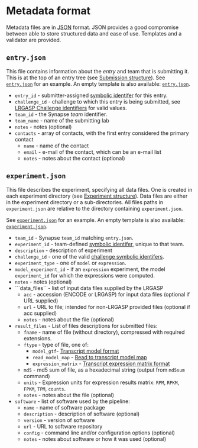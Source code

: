 # Metadata format

Metadata files are in [JSON](https://www.json.org/json-en.html) format.  JSON
provides a good compromise between able to store structured data and ease of
use.  Templates and a validator are provided.

## ``entry.json``
This file contains information about the *entry* and team that is submitting
it.  This is at the top of an entry tree (see [Submission structure](submission.md)).
See [``entry.json``](../examples/experts/team.json) for an example.  An empty
template is also available: [``entry.json``](../templates/entry.json).

* ``entry_id`` - submitter-assigned [symbolic identifer](experiment.md#symbolic-identifiers) for this entry.
* ``challenge_id`` - challenge to which this entry is being submitted, see [LRGASP Challenge identifiers](metadata-identifiers.md#LRGASP_Challenge_identifiers) for valid values.
* ``team_id`` - the Synapse *team* identifier.
* ``team_name`` - name of the submitting lab
* ``notes`` - notes (optional)
* ``contacts`` - array of contacts, with the first entry considered the primary contact
  * ``name`` - name of the contact
  * ``email`` - e-mail of the contact, which can be an e-mail list
  * ``notes`` - notes about the contact (optional)

## ``experiment.json``
This file describes the experiment, specifying all data files.  One is created
in each experiment directory (see [Experiment structure](experiment.md)).  Data
files are either in the experiment directory or a sub-directories.  All files
paths in ``experiment.json`` are relative to the directory containing  ``experiment.json``.

See [``experiment.json``](../examples/experts/model_try/experiment.json) for an example.
An empty template is also available: [``experiment.json``](../templates/experiment.json).

* ``team_id`` - Synapse ``team_id`` matching ``entry.json``.
* ``experiment_id`` - team-defined [symbolic identifer](experiment.md#symbolic-identifiers), unique to that team.
* ``description`` - description of experiment
* ``challenge_id`` - one of the valid [challenge symbolic identifers](metadata-identifiers.md#LRGASP-Challenge-identifiers).
* ``experiment_type`` - one of ``model`` or ``expression``.
* ``model_experiment_id`` - if an ``expression`` experiment, the model ``experiment_id`` for which the expressions were computed.
* ``notes`` - notes (optional)
* ```data_files`` - list of input data files supplied by the LRGASP
  * ``acc`` - accession (ENCODE or LRGASP) for input data files (optional if URL supplied)
  * ``url`` - URL to file; intended for non-LRGASP provided files (optional if acc supplied)
  * ``notes`` - notes about the file (optional)
* ``result_files`` - List of files descriptions for submitted files:
  * ``fname`` - name of file (without directory), compressed with required extensions.
  * ``ftype`` - type of file, one of:
    * ``model_gtf``- [Transcript model format](model-format.md)
    * ``read_model_map`` - [Read to transcript model map](read_model_map_format.md)
    * ``expression_matrix`` - [Transcript expression matrix format](expression_matrix_format.md)
  * ``md5`` - md5 sum of file, as a hexadecimal string (output from ``md5sum`` command)
  * ``units`` - Expression units for expression results matrix: ``RPM``, ``RPKM``, ``FPKM``, ``TPM``, ``counts``.
  * ``notes`` - notes about the file (optional)
* ``software`` - list of software used by the pipeline:
  * ``name`` - name of software package
  * ``description`` - description of software (optional)
  * ``version`` - version of software
  * ``url`` - URL to software repository
  * ``config`` - command line and/or configuration options (optional)
  * ``notes`` - notes about software or how it was used (optional)
  
